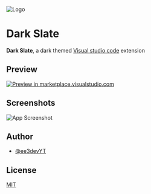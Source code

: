 
![Logo](https://cdn.discordapp.com/attachments/873587493008715856/936999013708886016/1643468278129.png)

# Dark Slate
**Dark Slate**, a dark themed [Visual studio code]() extension
## Preview

[![Preview in marketplace.visualstudio.com](https://img.shields.io/badge/preview%20in-marketplace.visualstudio.com-blue)](https://marketplace.visualstudio.com/items?itemName=atrickop.dark-slate)

## Screenshots

![App Screenshot](https://cdn.discordapp.com/attachments/873587493008715856/937003877075648512/unknown.png)


## Author

- [@ee3devYT](https://www.github.com/ee3devYT)


## License

[MIT](https://choosealicense.com/licenses/mit/)

